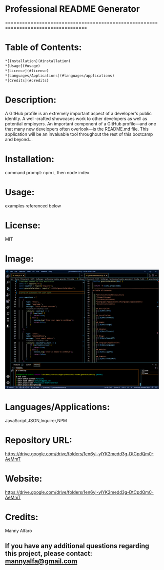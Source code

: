 # Professional README Generator
  ===================================================================================
# Table of Contents:

    *[Installation](#installation)
    *[Usage](#usage)
    *[License](#license)
    *[Languages/Applications](#languages/applications)
    *[Credits](#credits)

# Description:
 A GitHub profile is an extremely important aspect of a developer's public identity. A well-crafted showcases work to other developers as well as potential employers. An important component of a GitHub profile—and one that many new developers often overlook—is the README.md file. This application will be an invaluable tool throughout the rest of this bootcamp and beyond...

# Installation:
command prompt: npm i, then node index

# Usage:
examples referenced below

# License:
MIT

# Image:
![screenshot](https://github.com/Mannyalfa/professional-readme-generator/blob/master/Develop/assets/screenshot.png)

# Languages/Applications:
JavaScript,JSON,Inquirer,NPM

# Repository URL:
https://drive.google.com/drive/folders/1en6yI-yIYK2medd3g-DtCpdQm0-AeMmT 

# Website:
https://drive.google.com/drive/folders/1en6yI-yIYK2medd3g-DtCpdQm0-AeMmT   
    
# Credits:
Manny Alfaro

## If you have any additional questions regarding this project, please contact: mannyalfa@gmail.com


    